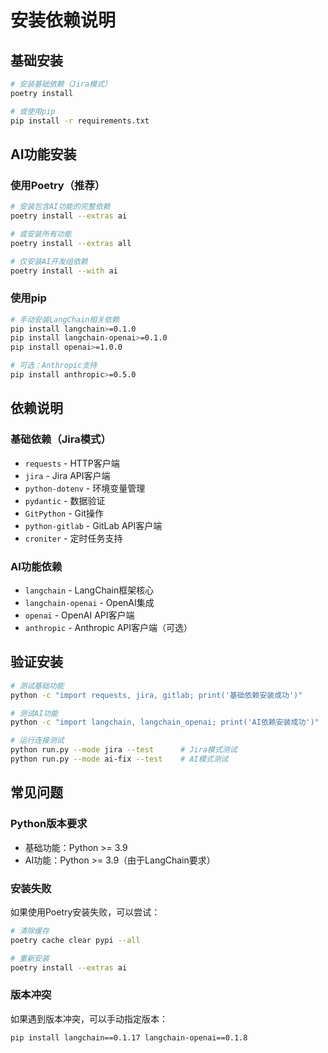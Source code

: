 # 安装依赖说明

## 基础安装

```bash
# 安装基础依赖（Jira模式）
poetry install

# 或使用pip
pip install -r requirements.txt
```

## AI功能安装

### 使用Poetry（推荐）

```bash
# 安装包含AI功能的完整依赖
poetry install --extras ai

# 或安装所有功能
poetry install --extras all

# 仅安装AI开发组依赖
poetry install --with ai
```

### 使用pip

```bash
# 手动安装LangChain相关依赖
pip install langchain>=0.1.0
pip install langchain-openai>=0.1.0  
pip install openai>=1.0.0

# 可选：Anthropic支持
pip install anthropic>=0.5.0
```

## 依赖说明

### 基础依赖（Jira模式）

- `requests` - HTTP客户端
- `jira` - Jira API客户端
- `python-dotenv` - 环境变量管理
- `pydantic` - 数据验证
- `GitPython` - Git操作
- `python-gitlab` - GitLab API客户端
- `croniter` - 定时任务支持

### AI功能依赖

- `langchain` - LangChain框架核心
- `langchain-openai` - OpenAI集成
- `openai` - OpenAI API客户端
- `anthropic` - Anthropic API客户端（可选）

## 验证安装

```bash
# 测试基础功能
python -c "import requests, jira, gitlab; print('基础依赖安装成功')"

# 测试AI功能
python -c "import langchain, langchain_openai; print('AI依赖安装成功')"

# 运行连接测试
python run.py --mode jira --test      # Jira模式测试
python run.py --mode ai-fix --test    # AI模式测试
```

## 常见问题

### Python版本要求

- 基础功能：Python >= 3.9
- AI功能：Python >= 3.9（由于LangChain要求）

### 安装失败

如果使用Poetry安装失败，可以尝试：

```bash
# 清除缓存
poetry cache clear pypi --all

# 重新安装
poetry install --extras ai
```

### 版本冲突

如果遇到版本冲突，可以手动指定版本：

```bash
pip install langchain==0.1.17 langchain-openai==0.1.8
```
